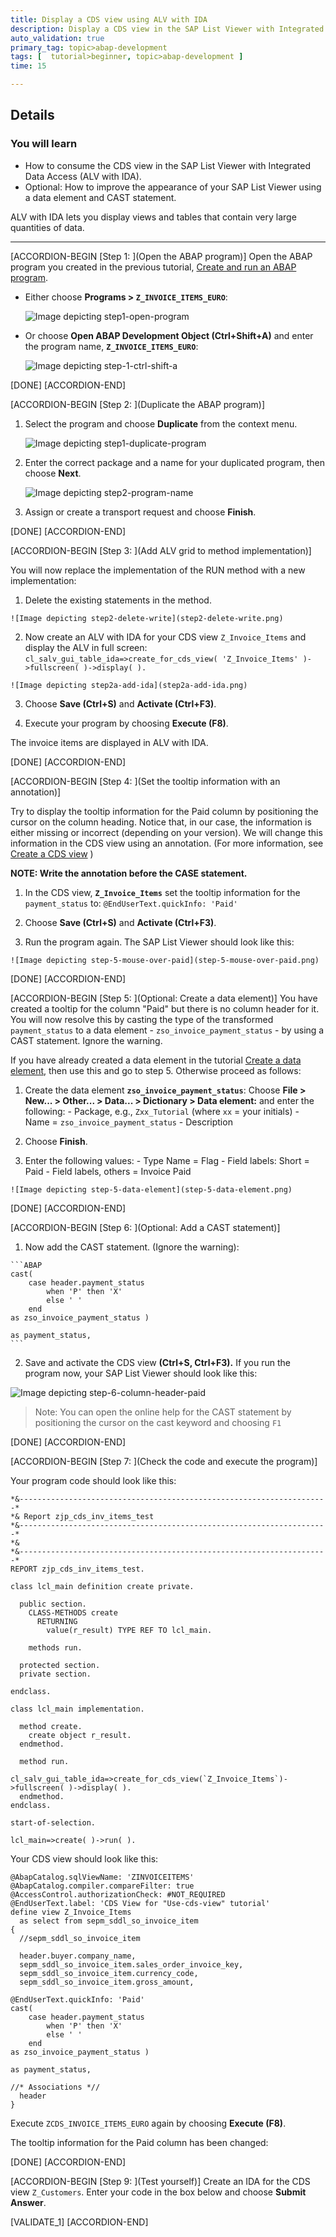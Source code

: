 ```yaml
---
title: Display a CDS view using ALV with IDA
description: Display a CDS view in the SAP List Viewer with Integrated Data Access (IDA)
auto_validation: true
primary_tag: topic>abap-development
tags: [  tutorial>beginner, topic>abap-development ]
time: 15

---
```


## Details
### You will learn  
- How to consume the CDS view in the SAP List Viewer with Integrated Data Access (ALV with IDA).
- Optional: How to improve the appearance of your SAP List Viewer using a data element and CAST statement.

ALV with IDA lets you display views and tables that contain very large quantities of data.

---

[ACCORDION-BEGIN [Step 1: ](Open the ABAP program)]
Open the ABAP program you created in the previous tutorial, [Create and run an ABAP program](abap-create-basic-app).

 - Either choose **Programs > `Z_INVOICE_ITEMS_EURO`**:

    ![Image depicting step1-open-program](step1-open-program.png)

 - Or choose **Open ABAP Development Object (Ctrl+Shift+A)** and enter the program name, **`Z_INVOICE_ITEMS_EURO`**:

    ![Image depicting step-1-ctrl-shift-a](step-1-ctrl-shift-a.png)

[DONE]
[ACCORDION-END]

[ACCORDION-BEGIN [Step 2: ](Duplicate the ABAP program)]

1. Select the program and choose **Duplicate** from the context menu.

    ![Image depicting step1-duplicate-program](step1-duplicate-program.png)

2. Enter the correct package and a name for your duplicated program, then choose **Next**.

    ![Image depicting step2-program-name](step2-program-name.png)

3. Assign or create a transport request and choose **Finish**.


[DONE]
[ACCORDION-END]

[ACCORDION-BEGIN [Step 3: ](Add ALV grid to method implementation)]

You will now replace the implementation of the RUN method with a new implementation:

  1.	Delete the existing statements in the method.

    ![Image depicting step2-delete-write](step2-delete-write.png)

  2.  Now create an ALV with IDA for your CDS view `Z_Invoice_Items` and display the ALV in full screen:
`cl_salv_gui_table_ida=>create_for_cds_view( 'Z_Invoice_Items' )->fullscreen( )->display( ).`

    ![Image depicting step2a-add-ida](step2a-add-ida.png)

  3.	Choose **Save (Ctrl+S)**  and **Activate (Ctrl+F3)**.

  4.	Execute your program by choosing **Execute (F8)**.

The invoice items are displayed in ALV with IDA.

[DONE]
[ACCORDION-END]

[ACCORDION-BEGIN [Step 4: ](Set the tooltip information with an annotation)]

Try to display the tooltip information for the Paid column by positioning the cursor on the column heading.
Notice that, in our case, the information is either missing or incorrect (depending on your version).
We will change this information in the CDS view using an annotation. (For more information, see [Create a CDS view](https://developers.sap.com/tutorials/abap-dev-adt-create-cds-view.html) )

**NOTE: Write the annotation before the CASE statement.**

  1. In the CDS view, **`Z_Invoice_Items`** set the tooltip information for the `payment_status` to:
    `@EndUserText.quickInfo: 'Paid' `

  2. Choose **Save (Ctrl+S)**  and **Activate (Ctrl+F3)**.

  3. Run the program again. The SAP List Viewer should look like this:

    ![Image depicting step-5-mouse-over-paid](step-5-mouse-over-paid.png)

[DONE]
[ACCORDION-END]

[ACCORDION-BEGIN [Step 5: ](Optional: Create a data element)]
You have created a tooltip for the column "Paid" but there is no column header for it. You will now resolve this by casting the type of the transformed `payment_status` to a data element - `zso_invoice_payment_status` - by using a CAST statement. Ignore the warning.

If you have already created a data element in the tutorial [Create a data element](abap-dev-adt-create-data-element), then use this and go to step 5. Otherwise proceed as follows:

  1. Create the data element **`zso_invoice_payment_status`**: Choose **File > New... > Other... > Data... > Dictionary > Data element:** and enter the following:
    - Package, e.g., `Zxx_Tutorial` (where `xx` = your initials)
    - Name = `zso_invoice_payment_status`
    - Description

  2. Choose **Finish**.

  3. Enter the following values:
    - Type Name = Flag
    - Field labels: Short = Paid
    - Field labels, others = Invoice Paid

    ![Image depicting step-5-data-element](step-5-data-element.png)

[DONE]
[ACCORDION-END]

[ACCORDION-BEGIN [Step 6: ](Optional: Add a CAST statement)]

  1. Now add the CAST statement. (Ignore the warning):

    ```ABAP
    cast(
        case header.payment_status
            when 'P' then 'X'
            else ' '
        end
    as zso_invoice_payment_status )

    as payment_status,
    ```

  2. Save and activate the CDS view **(Ctrl+S, Ctrl+F3).** If you run the program now, your SAP List Viewer should look like this:

  ![Image depicting step-6-column-header-paid](step-6-column-header-paid.png)

> Note: You can open the online help for the CAST statement by positioning the cursor on the cast keyword and choosing `F1`

[DONE]
[ACCORDION-END]

[ACCORDION-BEGIN [Step 7: ](Check the code and execute the program)]

Your program code should look like this:

```ABAP
*&---------------------------------------------------------------------*
*& Report zjp_cds_inv_items_test
*&---------------------------------------------------------------------*
*&
*&---------------------------------------------------------------------*
REPORT zjp_cds_inv_items_test.

class lcl_main definition create private.

  public section.
    CLASS-METHODS create
      RETURNING
        value(r_result) TYPE REF TO lcl_main.

    methods run.

  protected section.
  private section.

endclass.

class lcl_main implementation.

  method create.
    create object r_result.
  endmethod.

  method run.

cl_salv_gui_table_ida=>create_for_cds_view(`Z_Invoice_Items`)->fullscreen( )->display( ).
  endmethod.
endclass.

start-of-selection.

lcl_main=>create( )->run( ).

```

Your CDS view should look like this:

```ABAP
@AbapCatalog.sqlViewName: 'ZINVOICEITEMS'
@AbapCatalog.compiler.compareFilter: true
@AccessControl.authorizationCheck: #NOT_REQUIRED
@EndUserText.label: 'CDS View for "Use-cds-view" tutorial'
define view Z_Invoice_Items
  as select from sepm_sddl_so_invoice_item
{
  //sepm_sddl_so_invoice_item

  header.buyer.company_name,
  sepm_sddl_so_invoice_item.sales_order_invoice_key,
  sepm_sddl_so_invoice_item.currency_code,
  sepm_sddl_so_invoice_item.gross_amount,

@EndUserText.quickInfo: 'Paid'  
cast(
    case header.payment_status
        when 'P' then 'X'
        else ' '
    end
as zso_invoice_payment_status )

as payment_status,

//* Associations *//
  header
}
```
Execute `ZCDS_INVOICE_ITEMS_EURO` again by choosing **Execute (F8)**.

The tooltip information for the Paid column has been changed:

[DONE]
[ACCORDION-END]

[ACCORDION-BEGIN [Step 9: ](Test yourself)]
Create an IDA for the CDS view `Z_Customers`.
Enter your code in the box below and choose **Submit Answer**.

[VALIDATE_1]
[ACCORDION-END]
